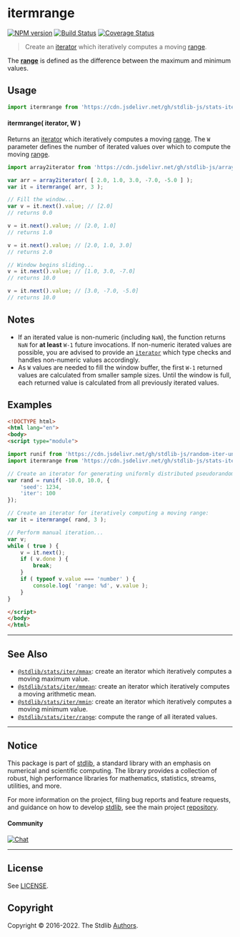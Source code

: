 <!--

@license Apache-2.0

Copyright (c) 2019 The Stdlib Authors.

Licensed under the Apache License, Version 2.0 (the "License");
you may not use this file except in compliance with the License.
You may obtain a copy of the License at

   http://www.apache.org/licenses/LICENSE-2.0

Unless required by applicable law or agreed to in writing, software
distributed under the License is distributed on an "AS IS" BASIS,
WITHOUT WARRANTIES OR CONDITIONS OF ANY KIND, either express or implied.
See the License for the specific language governing permissions and
limitations under the License.

-->

# itermrange

[![NPM version][npm-image]][npm-url] [![Build Status][test-image]][test-url] [![Coverage Status][coverage-image]][coverage-url] <!-- [![dependencies][dependencies-image]][dependencies-url] -->

> Create an [iterator][mdn-iterator-protocol] which iteratively computes a moving [range][range].

<section class="intro">

The [**range**][range] is defined as the difference between the maximum and minimum values.

</section>

<!-- /.intro -->

<!-- Package usage documentation. -->



<section class="usage">

## Usage

```javascript
import itermrange from 'https://cdn.jsdelivr.net/gh/stdlib-js/stats-iter-mrange@esm/index.mjs';
```

#### itermrange( iterator, W )

Returns an [iterator][mdn-iterator-protocol] which iteratively computes a moving [range][range]. The `W` parameter defines the number of iterated values over which to compute the moving [range][range].

```javascript
import array2iterator from 'https://cdn.jsdelivr.net/gh/stdlib-js/array-to-iterator@esm/index.mjs';

var arr = array2iterator( [ 2.0, 1.0, 3.0, -7.0, -5.0 ] );
var it = itermrange( arr, 3 );

// Fill the window...
var v = it.next().value; // [2.0]
// returns 0.0

v = it.next().value; // [2.0, 1.0]
// returns 1.0

v = it.next().value; // [2.0, 1.0, 3.0]
// returns 2.0

// Window begins sliding...
v = it.next().value; // [1.0, 3.0, -7.0]
// returns 10.0

v = it.next().value; // [3.0, -7.0, -5.0]
// returns 10.0
```

</section>

<!-- /.usage -->

<!-- Package usage notes. Make sure to keep an empty line after the `section` element and another before the `/section` close. -->

<section class="notes">

## Notes

-   If an iterated value is non-numeric (including `NaN`), the function returns `NaN` for **at least** `W-1` future invocations. If non-numeric iterated values are possible, you are advised to provide an [`iterator`][mdn-iterator-protocol] which type checks and handles non-numeric values accordingly.
-   As `W` values are needed to fill the window buffer, the first `W-1` returned values are calculated from smaller sample sizes. Until the window is full, each returned value is calculated from all previously iterated values.

</section>

<!-- /.notes -->

<!-- Package usage examples. -->

<section class="examples">

## Examples

<!-- eslint no-undef: "error" -->

```html
<!DOCTYPE html>
<html lang="en">
<body>
<script type="module">

import runif from 'https://cdn.jsdelivr.net/gh/stdlib-js/random-iter-uniform@esm/index.mjs';
import itermrange from 'https://cdn.jsdelivr.net/gh/stdlib-js/stats-iter-mrange@esm/index.mjs';

// Create an iterator for generating uniformly distributed pseudorandom numbers:
var rand = runif( -10.0, 10.0, {
    'seed': 1234,
    'iter': 100
});

// Create an iterator for iteratively computing a moving range:
var it = itermrange( rand, 3 );

// Perform manual iteration...
var v;
while ( true ) {
    v = it.next();
    if ( v.done ) {
        break;
    }
    if ( typeof v.value === 'number' ) {
        console.log( 'range: %d', v.value );
    }
}

</script>
</body>
</html>
```

</section>

<!-- /.examples -->

<!-- Section to include cited references. If references are included, add a horizontal rule *before* the section. Make sure to keep an empty line after the `section` element and another before the `/section` close. -->

<section class="references">

</section>

<!-- /.references -->

<!-- Section for related `stdlib` packages. Do not manually edit this section, as it is automatically populated. -->

<section class="related">

* * *

## See Also

-   <span class="package-name">[`@stdlib/stats/iter/mmax`][@stdlib/stats/iter/mmax]</span><span class="delimiter">: </span><span class="description">create an iterator which iteratively computes a moving maximum value.</span>
-   <span class="package-name">[`@stdlib/stats/iter/mmean`][@stdlib/stats/iter/mmean]</span><span class="delimiter">: </span><span class="description">create an iterator which iteratively computes a moving arithmetic mean.</span>
-   <span class="package-name">[`@stdlib/stats/iter/mmin`][@stdlib/stats/iter/mmin]</span><span class="delimiter">: </span><span class="description">create an iterator which iteratively computes a moving minimum value.</span>
-   <span class="package-name">[`@stdlib/stats/iter/range`][@stdlib/stats/iter/range]</span><span class="delimiter">: </span><span class="description">compute the range of all iterated values.</span>

</section>

<!-- /.related -->

<!-- Section for all links. Make sure to keep an empty line after the `section` element and another before the `/section` close. -->


<section class="main-repo" >

* * *

## Notice

This package is part of [stdlib][stdlib], a standard library with an emphasis on numerical and scientific computing. The library provides a collection of robust, high performance libraries for mathematics, statistics, streams, utilities, and more.

For more information on the project, filing bug reports and feature requests, and guidance on how to develop [stdlib][stdlib], see the main project [repository][stdlib].

#### Community

[![Chat][chat-image]][chat-url]

---

## License

See [LICENSE][stdlib-license].


## Copyright

Copyright &copy; 2016-2022. The Stdlib [Authors][stdlib-authors].

</section>

<!-- /.stdlib -->

<!-- Section for all links. Make sure to keep an empty line after the `section` element and another before the `/section` close. -->

<section class="links">

[npm-image]: http://img.shields.io/npm/v/@stdlib/stats-iter-mrange.svg
[npm-url]: https://npmjs.org/package/@stdlib/stats-iter-mrange

[test-image]: https://github.com/stdlib-js/stats-iter-mrange/actions/workflows/test.yml/badge.svg?branch=main
[test-url]: https://github.com/stdlib-js/stats-iter-mrange/actions/workflows/test.yml?query=branch:main

[coverage-image]: https://img.shields.io/codecov/c/github/stdlib-js/stats-iter-mrange/main.svg
[coverage-url]: https://codecov.io/github/stdlib-js/stats-iter-mrange?branch=main

<!--

[dependencies-image]: https://img.shields.io/david/stdlib-js/stats-iter-mrange.svg
[dependencies-url]: https://david-dm.org/stdlib-js/stats-iter-mrange/main

-->

[chat-image]: https://img.shields.io/gitter/room/stdlib-js/stdlib.svg
[chat-url]: https://gitter.im/stdlib-js/stdlib/

[stdlib]: https://github.com/stdlib-js/stdlib

[stdlib-authors]: https://github.com/stdlib-js/stdlib/graphs/contributors

[umd]: https://github.com/umdjs/umd
[es-module]: https://developer.mozilla.org/en-US/docs/Web/JavaScript/Guide/Modules

[deno-url]: https://github.com/stdlib-js/stats-iter-mrange/tree/deno
[umd-url]: https://github.com/stdlib-js/stats-iter-mrange/tree/umd
[esm-url]: https://github.com/stdlib-js/stats-iter-mrange/tree/esm
[branches-url]: https://github.com/stdlib-js/stats-iter-mrange/blob/main/branches.md

[stdlib-license]: https://raw.githubusercontent.com/stdlib-js/stats-iter-mrange/main/LICENSE

[range]: https://en.wikipedia.org/wiki/Range_%28statistics%29

[mdn-iterator-protocol]: https://developer.mozilla.org/en-US/docs/Web/JavaScript/Reference/Iteration_protocols#The_iterator_protocol

<!-- <related-links> -->

[@stdlib/stats/iter/mmax]: https://github.com/stdlib-js/stats-iter-mmax/tree/esm

[@stdlib/stats/iter/mmean]: https://github.com/stdlib-js/stats-iter-mmean/tree/esm

[@stdlib/stats/iter/mmin]: https://github.com/stdlib-js/stats-iter-mmin/tree/esm

[@stdlib/stats/iter/range]: https://github.com/stdlib-js/stats-iter-range/tree/esm

<!-- </related-links> -->

</section>

<!-- /.links -->
